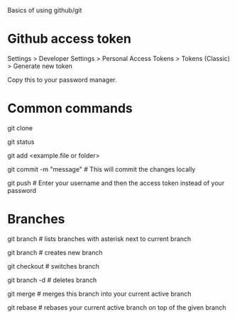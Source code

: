 

Basics of using github/git


# Github access token

Settings > Developer Settings > Personal Access Tokens > Tokens (Classic) > Generate new token

Copy this to your password manager.


# Common commands

git clone <URL>
  
git status
  
git add <example.file or folder>
  
git commit -m "message"  # This will commit the changes locally
  
git push  # Enter your username and then the access token instead of your password

  
# Branches
  
git branch  # lists branches with asterisk next to current branch
  
git branch <branch-name>  # creates new branch
  
git checkout <branch-name>  # switches branch
  
git branch -d <branch-name>  # deletes branch
  
git merge <branch-name>  # merges this branch into your current active branch
  
git rebase <branch-name>  # rebases your current active branch on top of the given branch
